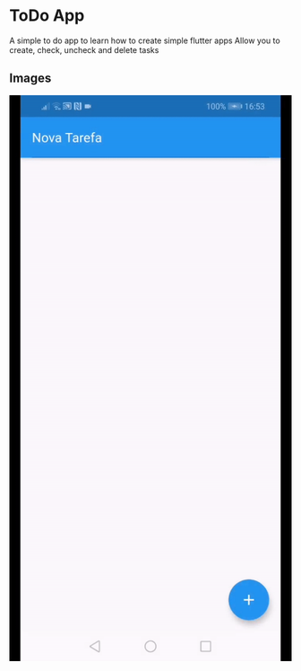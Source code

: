 # ToDo App

A simple to do app to learn how to create simple flutter apps
Allow you to create, check, uncheck and delete tasks


## Images
![Demonstration](https://github.com/jcagz96/ToDo_FlutterApp/blob/master/lib/assets/demonstration.gif?raw=true)